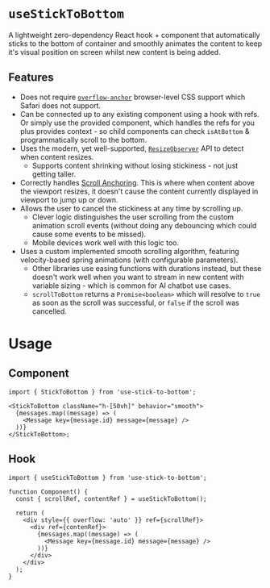 # `useStickToBottom`

A lightweight zero-dependency React hook + component that automatically sticks to the bottom of container and smoothly animates the content to keep it's visual position on screen whilst new content is being added.

## Features

- Does not require [`overflow-anchor`](https://developer.mozilla.org/en-US/docs/Web/CSS/overflow-anchor) browser-level CSS support which Safari does not support.
- Can be connected up to any existing component using a hook with refs. Or simply use the provided component, which handles the refs for you plus provides context - so child components can check `isAtBottom` & programmatically scroll to the bottom.
- Uses the modern, yet well-supported, [`ResizeObserver`](https://developer.mozilla.org/en-US/docs/Web/API/ResizeObserver) API to detect when content resizes.
  - Supports content shrinking without losing stickiness - not just getting taller.
- Correctly handles [Scroll Anchoring](https://developer.mozilla.org/en-US/docs/Web/CSS/overflow-anchor/Guide_to_scroll_anchoring). This is where when content above the viewport resizes, it doesn't cause the content currently displayed in viewport to jump up or down.
- Allows the user to cancel the stickiness at any time by scrolling up.
  - Clever logic distinguishes the user scrolling from the custom animation scroll events (without doing any debouncing which could cause some events to be missed).
  - Mobile devices work well with this logic too.
- Uses a custom implemented smooth scrolling algorithm, featuring velocity-based spring animations (with configurable parameters).
  - Other libraries use easing functions with durations instead, but these doesn't work well when you want to stream in new content with variable sizing - which is common for AI chatbot use cases.
  - `scrollToBottom` returns a `Promise<boolean>` which will resolve to `true` as soon as the scroll was successful, or `false` if the scroll was cancelled.

# Usage

## Component

```tsx
import { StickToBottom } from 'use-stick-to-bottom';

<StickToBottom className="h-[50vh]" behavior="smooth">
  {messages.map((message) => (
    <Message key={message.id} message={message} />
  ))}
</StickToBottom>;
```

## Hook

```tsx
import { useStickToBottom } from 'use-stick-to-bottom';

function Component() {
  const { scrollRef, contentRef } = useStickToBottom();

  return (
    <div style={{ overflow: 'auto' }} ref={scrollRef}>
      <div ref={contenRef}>
        {messages.map((message) => (
          <Message key={message.id} message={message} />
        ))}
      </div>
    </div>
  );
}
```
